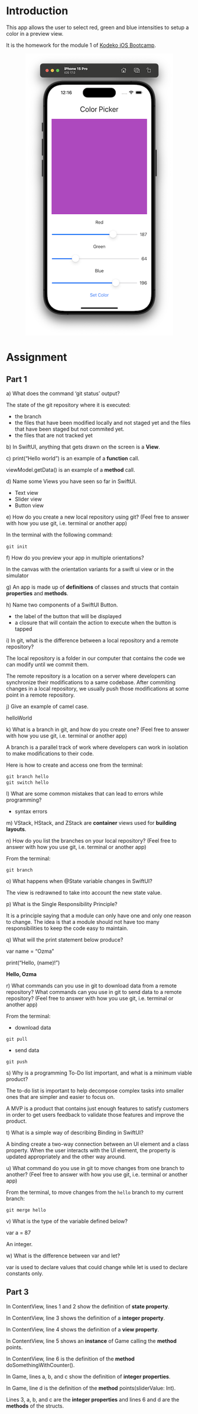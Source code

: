 # Introduction

This app allows the user to select red, green and blue intensities to setup a color in a preview view.

It is the homework for the module 1 of [Kodeko iOS Bootcamp](https://bootcamp.kodeco.com/accelerator/ios).

<p align="center">
  <img src="./doc/rgb.png" width="400" />
</p>

# Assignment

## Part 1

a) What does the command ‘git status’ output?

The state of the git repository where it is executed: 

- the branch
- the files that have been modified locally and not staged yet and the files that have been staged but not commited yet.
- the files that are not tracked yet 

b) In SwiftUI, anything that gets drawn on the screen is a **View**.

c) print(“Hello world”) is an example of a **function** call.

viewModel.getData() is an example of a **method** call.

d) Name some Views you have seen so far in SwiftUI.

- Text view
- Slider view
- Button view

e) How do you create a new local repository using git? (Feel free to answer with how you use git, i.e. terminal or another app)

In the terminal with the following command:

`git init`

f) How do you preview your app in multiple orientations?

In the canvas with the orientation variants for a swift ui view or in the simulator

g) An app is made up of **definitions** of classes and structs that contain **properties** and **methods**.


h) Name two components of a SwiftUI Button.

- the label of the button that will be displayed
- a closure that will contain the action to execute when the button is tapped

i) In git, what is the difference between a local repository and a remote repository?

The local repository is a folder in our computer that contains the code we can modify until we commit them.

The remote repository is a location on a server where developers can synchronize their modifications to a same codebase. After commiting changes in a local repository, we usually push those modifications at some point in a remote repository. 

j) Give an example of camel case.

helloWorld

k) What is a branch in git, and how do you create one? (Feel free to answer with how you use git, i.e. terminal or another app)

A branch is a parallel track of work where developers can work in isolation to make modifications to their code.

Here is how to create and access one from the terminal:

```shell
git branch hello
git switch hello
```

l) What are some common mistakes that can lead to errors while programming?

- syntax errors


m) VStack, HStack, and ZStack are **container** views used for **building layouts**.



n) How do you list the branches on your local repository? (Feel free to answer with how you use git, i.e. terminal or another app)

From the terminal:

```shell
git branch
```

o) What happens when @State variable changes in SwiftUI?

The view is redrawned to take into account the new state value.

p) What is the Single Responsibility Principle?

It is a principle saying that a module can only have one and only one reason to change. The idea is that a module should not have too many responsibilities to keep the code easy to maintain.

q) What will the print statement below produce?

var name = “Ozma”

print(“Hello, \(name)!”)

**Hello, Ozma**

r) What commands can you use in git to download data from a remote repository? What commands can you use in git to send data to a remote repository? (Feel free to answer with how you use git, i.e. terminal or another app)

From the terminal:

- download data

```shell
git pull
```

- send data

```shell
git push
```

s) Why is a programming To-Do list important, and what is a minimum viable product?

The to-do list is important to help decompose complex tasks into smaller ones that are simpler and easier to focus on.

A MVP is a product that contains just enough features to satisfy customers in order to get users feedback to validate those features and improve the product.

t) What is a simple way of describing Binding in SwiftUI?

A binding create a two-way connection between an UI element and a class property. When the user interacts with the UI element, the property is updated appropriately and the other way around.

u) What command do you use in git to move changes from one branch to another? (Feel free to answer with how you use git, i.e. terminal or another app)

From the terminal, to move changes from the `hello` branch to my current branch:

```shell
git merge hello
```

v) What is the type of the variable defined below?

var a = 87

An integer.

w) What is the difference between var and let?

var is used to declare values that could change while let is used to declare constants only.

## Part 3

In ContentView, lines 1 and 2 show the definition of **state property**.

In ContentView, line 3 shows the definition of a **integer property**.

In ContentView, line 4 shows the definition of a **view property**.


In ContentView, line 5 shows an **instance** of Game calling the **method** points.


In ContentView, line 6 is the definition of the **method** doSomethingWithCounter().


In Game, lines a, b, and c show the definition of **integer properties**.


In Game, line d is the definition of the **method** points(sliderValue: Int).


Lines 3, a, b, and c are the **integer properties** and lines 6 and d are the **methods** of the structs.


